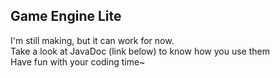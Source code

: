 ## Game Engine Lite
I'm still making, but it can work for now.  
Take a look at JavaDoc (link below) to know how you use them  
Have fun with your coding time~